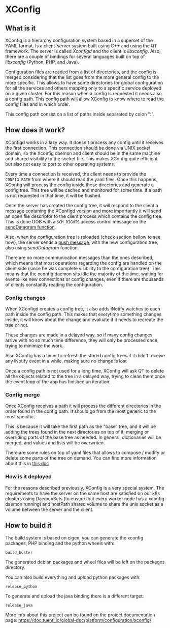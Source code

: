 # XConfig

## What is it
XConfig is a hierarchy configuration system based in a superset of the YAML format.
Is a client-server system built using C++ and using the QT framework. The server is called
*Xconfigd* and the client is *libxconfig*. Also, there are a couple of bindings for several
languages built on top of *libxconfig* (Python, PHP, and Java).

Configuration files are readed from a list of directories, and the config is merged considering
that the list goes from the more general config to the more specific. This allows to have some
directories for global configuration for all the services and others mapping only to
a specific service deployed on a given cluster. For this reason when a config is requested
it needs also a config path. This config path will allow XConfig to know where to read
the config files and in which order. 

This config path consist on a list of paths inside separated by colon ":".

## How does it work?
XConfigd works in a lazy way. It doesn't process any config until it receives the first
connection. This connection should be done via UNIX socket domain, so the Xconfig daemon
and client should be in the same machine and shared visibility to the socket file.
This makes XConfig quite efficient but also not easy to port to other operating systems.

Every time a connection is received, the client needs to provide the `CONFIG_PATH` from where it
should read the yaml files. Once this happens, XConfig will process the config inside those
directories and generate a config tree. This tree will be cached and monitored for some time.
If a path is not requested in that time, it will be flushed.

Once the server has created the config tree, it will respond to the client a message contaning the
XConfigd version and more importantly it will send an open file descriptor to the client process
which contains the config tree. This is done OOB with a `SCM_RIGHTS` access control message on 
the [sendDatagram function](https://github.com/Telefonica/xconfig/blob/119d1e27c07aab919efda9109a89483ebdc3c9d6/src/xconfigd/ConnectionManager.cpp#L164).

Also, when the configuration tree is reloaded (check section bellow to see how), the server sends
a [push message](https://github.com/Telefonica/xconfig/blob/119d1e27c07aab919efda9109a89483ebdc3c9d6/src/xconfigd/ConnectionManager.cpp#L228), 
with the new configuration tree, also using *sendDatagram* function.

There are no more communication messages than the ones described, which means that most operations
regarding the config are handled on the client side (since he was complete visibility to the 
configuration tree). This means that the xconfig daemon sits idle the majority of the time, waiting
for events like new connections or config changes, even if there are thousands of clients constantly
reading the configuration.

### Config changes
When XConfigd creates a config tree, it also adds iNotify watches to each path inside the config
path. This makes that everytime something changes inside, it will know about the change and
evaluate if it needs to recreate the tree or not.

These changes are made in a delayed way, so if many config changes arrive with no so much time
difference, they will only be processed once, trying to minimize the work.

Also XConfig has a timer to refresh the stored config trees if it didn't receive any iNotify event
in a while, making sure no change is lost

Once a config path is not used for a long time, XConfig will ask QT to delete all the objects related
to the tree in a delayed way, trying to clean them once the event loop of the app has finished an 
iteration.

### Config merge
Once XConfig receives a path it will process the different directories in the order found
in the config path. It should go from the most generic to the most specific. 

This is because it will take the first path as the "base" tree, and it will be adding the
trees found in the next directories on top of it, merging or overriding parts of the base
tree as needed. In general, dictionaries will be merged, and values and lists will be overwriten.

There are some rules on top of yaml files that allows to compose / modify or delete
some parts of the tree on demand. You can find more information about this in [this doc](https://doc.tuenti.io/global-doc/platform/configuration/xconfig/)

### How is it deployed
For the reasons described previously, XConfig is a very special system. The requirements
to have the server on the same host are satisfied on our k8s clusters using DaemonSets
(to ensure that every worker node has a xconfig daemon running) and hostPath shared volume
to share the unix socket as a volume between the server and the client.

## How to build it
The build system is based on cigen, you can generate the xconfig packages, PHP
binding and the python wheels with:

    build_buster

The generated debian packages and wheel files will be left on the packages directory.

You can also build everything and upload python packages with:

    release_python

To generate and upload the java binding there is a different target:

    release_java

More info about this project can be found on the project documentation page:
https://doc.tuenti.io/global-doc/platform/configuration/xconfig/
